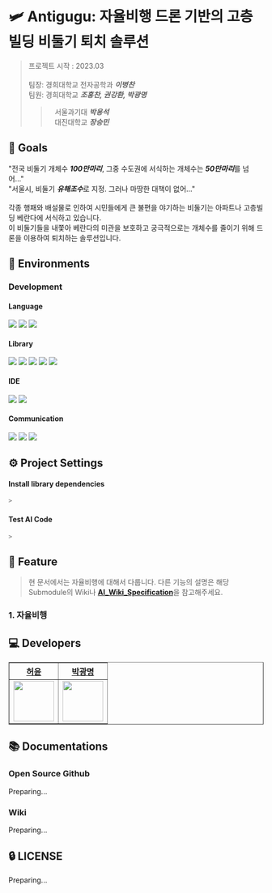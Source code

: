 # 🛩️ Antigugu: 자율비행 드론 기반의 고층 빌딩 비둘기 퇴치 솔루션
>
> 프로젝트 시작 : 2023.03 <br> <br>
> 팀장: 경희대학교 전자공학과 ***이병찬***<br>
> 팀원: 경희대학교  ***조홍찬, 권강환, 박광명***<br> 
>> &nbsp;&nbsp;&nbsp;서울과기대  ***박용석***<br>
>> &nbsp;&nbsp;&nbsp;대진대학교  ***장승민***<br>

## 🥇 Goals

"전국 비둘기 개체수 ***100만마리***, 그중 수도권에 서식하는 개체수는 ***50만마리***를 넘어..."<br>
"서울시, 비둘기 ***유해조수***로 지정. 그러나 마땅한 대책이 없어..."<br><br>
각종 행패와 배설물로 인하여 시민들에게 큰 불편을 야기하는 비둘기는 아파트나 고층빌딩 베란다에 서식하고 있습니다.<br>
이 비둘기들을 내쫓아 베란다의 미관을 보호하고 궁극적으로는 개체수를 줄이기 위해 드론을 이용하여 퇴치하는 솔루션입니다. <br>

## 🔨 Environments
### Development
#### Language
<img src="https://img.shields.io/badge/Python-3776AB?style=for-the-badge&logo=Python&logoColor=white"> <img src="https://img.shields.io/badge/C-A8B9CC?style=for-the-badge&logo=C&logoColor=white"> <img src="https://img.shields.io/badge/C++-231F20?style=for-the-badge&logo=c%2B%2B&logoColor=white">

#### Library
<img src="https://img.shields.io/badge/ROS-22314E?style=for-the-badge&logo=ROS&logoColor=white"> <img src="https://img.shields.io/badge/Linux-FCC624?style=for-the-badge&logo=Linux&logoColor=white"> <img src="https://img.shields.io/badge/OpenCV-5C3EE8?style=for-the-badge&logo=OpenCV&logoColor=white"> <img src="https://img.shields.io/badge/TensorFlow-FF6F00?style=for-the-badge&logo=TensorFlow&logoColor=white"> <img src="https://img.shields.io/badge/PyTorch-EE4C2C?style=for-the-badge&logo=PyTorch&logoColor=white"><br>

#### IDE
<img src="https://img.shields.io/badge/Visual Studio Code-007ACC?style=for-the-badge&logo=Visual Studio Code&logoColor=white"> <img src="https://img.shields.io/badge/Atom-66595C?style=for-the-badge&logo=Atom&logoColor=white"><br>


#### Communication
<img src="https://img.shields.io/badge/Github-181717?style=for-the-badge&logo=Github&logoColor=white"> <img src="https://img.shields.io/badge/Notion-000000?style=for-the-badge&logo=Notion&logoColor=white"> <img src="https://img.shields.io/badge/Slack-4A154B?style=for-the-badge&logo=Slack&logoColor=white">



## ⚙️ Project Settings
#### Install library dependencies

```bash
>
```

#### Test AI Code

```bash
>
```

## 📜 Feature
> 현 문서에서는 자율비행에 대해서 다룹니다. 다른 기능의 설명은 해당 Submodule의 Wiki나 [**AI_Wiki_Specification**](https://github.com/PUE-AI-ChatBot/PUE-AI/wiki/Specification)을 참고해주세요.

### 1. 자율비행



## 💻 Developers
<div align="left">
    <table border="1">
        <th><a href="https://github.com/HeoYoon1">허윤</a></th>
        <th><a href="https://github.com/pangthing">박광명</a></th>
        <tr>
            <td>
                <img src="https://github.com/HeoYoon1.png" width='80' />
            </td>
            <td>
                <img src="https://github.com/pangthing.png" width='80' />
            </td>
        </tr>
    </table>
</div>



## 📚 Documentations

### Open Source Github
Preparing...

### Wiki
Preparing...

## 🔒 LICENSE
Preparing...




